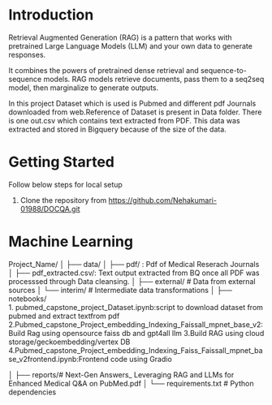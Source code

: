 # Introduction 
Retrieval Augmented Generation (RAG) is a pattern that works with pretrained Large Language Models (LLM) and your own data to generate responses.

It combines the powers of pretrained dense retrieval and sequence-to-sequence models. RAG models retrieve documents, pass them to a seq2seq model, then marginalize to generate outputs.

In this project Dataset which is used is Pubmed and different pdf Journals downloaded from web.Reference of Dataset is present in Data folder. There is one out.csv which contains text extracted from PDF. This data was extracted and stored in Bigquery because of the size of the data.

# Getting Started
Follow below steps for local setup
1.	Clone the repository from https://github.com/Nehakumari-01988/DOCQA.git


# Machine Learning

Project_Name/
│
├── data/
│   ├── pdf/             : Pdf of Medical Reserach Journals
│   ├── pdf_extracted.csv/: Text output extracted from BQ once all PDF was processsed through Data cleansing.
│   ├── external/        # Data from external sources
│   └── interim/         # Intermediate data transformations
│
├── notebooks/  
    1. pubmed_capstone_project_Dataset.ipynb:script to download dataset from pubmed and extract textfrom pdf
    2.Pubmed_capstone_Project_embedding_Indexing_Faissall_mpnet_base_v2:Build Rag using opensource faiss db and gpt4all llm
    3.Build RAG using cloud storage/geckoembedding/vertex DB
    4.Pubmed_capstone_Project_embedding_Indexing_Faiss_Faissall_mpnet_base_v2frontend.ipynb:Frontend code using Gradio


│
├── reports/# Next-Gen Answers_ Leveraging RAG and LLMs for Enhanced Medical Q&A on PubMed.pdf
│
└── requirements.txt     # Python dependencies
 